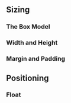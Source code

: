 
## Sizing

### The Box Model



### Width and Height

### Margin and Padding

## Positioning

### Float
